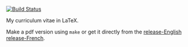 [![Build
Status](https://travis-ci.org/ItzaPhenix/resume.svg?branch=master)](https://travis-ci.org/ItzaPhenix/resume)

My curriculum vitae in LaTeX.

Make a pdf version using `make` or get it directly from the
[release-English](https://github.com/ItzaPhenix/resume/releases/download/v1.6.1/resume-inter.pdf)
[release-French](https://github.com/ItzaPhenix/resume/releases/download/v1.6.1/resume-fr.pdf).
